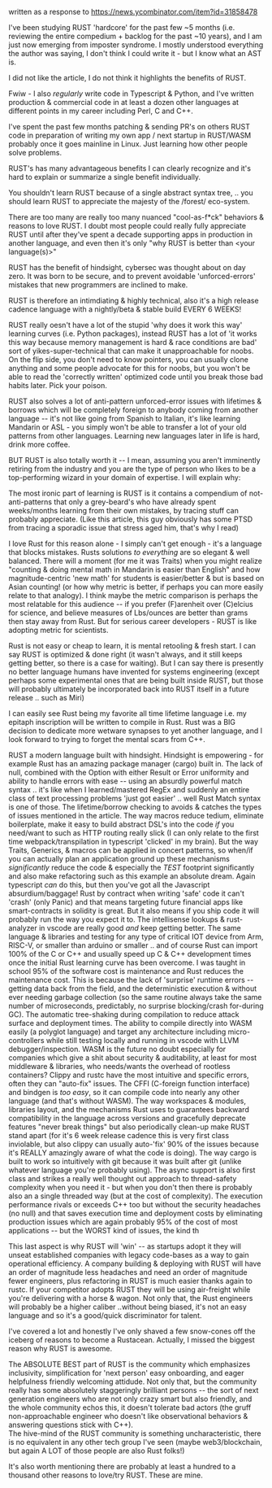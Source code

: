 written as a response to https://news.ycombinator.com/item?id=31858478

I've been studying RUST 'hardcore' for the past few ~5 months (i.e. reviewing the entire compedium + backlog for the past ~10 years), and I am just now emerging from imposter syndrome.  I mostly understood everything the author was saying, I don't think I could write it - but I know what an AST is. 

I did not like the article, I do not think it highlights the benefits of RUST.  

Fwiw - I also _regularly_ write code in Typescript & Python, and I've written production & commercial code in at least a dozen other languages at different points in my career including Perl, C and C++. 

I've spent the past few months patching & sending PR's on others RUST code in preparation of writing my own app / next startup in RUST/WASM probably once it goes mainline in Linux.   Just learning how other people solve problems. 

RUST's has many advantageous benefits I can clearly recognize and it's hard to explain or summarize a single benefit individually.  

You shouldn't learn RUST because of a single abstract syntax tree, .. you should learn RUST to appreciate the majesty of the /forest/ eco-system.  

There are too many are really too many nuanced "cool-as-f*ck" behaviors & reasons to love RUST.  I doubt most people could really fully appreciate RUST until after they've spent a decade supporting apps in production in another language, and even then it's only "why RUST is better than <your language(s)>"   

RUST has the benefit of hindsight, cybersec was thought about on day zero.  It was born to be secure, and to prevent avoidable 'unforced-errors' mistakes that new programmers are inclined to make. 

RUST is therefore an intimdiating & highly technical, also it's a high release cadence language with a nightly/beta & stable build EVERY 6 WEEKS! 

RUST really oesn't have a lot of the stupid 'why does it work this way' learning curves (i.e. Python packages), instead RUST has a lot of 'it works this way because memory management is hard & race conditions are bad' sort of yikes-super-technical that can make it unapproachable for noobs. On the flip side, you don't need to know pointers, you can usually clone anything and some people advocate for this for noobs, but you won't be able to read the 'correctly written' optimized code until you break those bad habits later.  Pick your poison.

RUST also solves a lot of anti-pattern unforced-error issues with lifetimes & borrows which will be completely foreign to anybody coming from another language -- it's not like going from Spanish to Italian, it's like learning Mandarin or ASL - you simply won't be able to transfer a lot of your old patterns from other languages.  Learning new languages later in life is hard, drink more coffee.

BUT RUST is also totally worth it -- I mean, assuming you aren't imminently retiring from the industry and you are the type of person who likes to be a top-performing wizard in your domain of expertise.  I will explain why: 

The most ironic part of learning is RUST is it contains a compendium of not-anti-patterns that only a grey-beard's who have already spent weeks/months learning from their own mistakes, by tracing stuff can probably appreciate. (Like this article, this guy obviously has some PTSD from tracing a sporadic issue that stress aged him, that's why I read)

I love Rust for this reason alone - I simply can't get enough - it's a language that blocks mistakes.  Rusts solutions *to everything* are so elegant & well balanced.   There will a moment (for me it was Traits) when you might realize "counting & doing mental math in Mandarin is easier than English" and how magnitude-centric 'new math' for students is easier/better & but is based on Asian counting! (or how why metric is better, if perhaps you can more easily relate to that analogy). I think maybe the metric comparison is perhaps the most relatable for this audience -- if you prefer (F)arenheit over (C)elcius for science, and believe measures of Lbs/ounces are better than grams then stay away from Rust.  But for serious career developers - RUST is like adopting metric for scientists. 

Rust is not easy or cheap to learn, it is mental retooling & fresh start.  I can say RUST is optimized & done right (it wasn't always, and it still keeps getting better, so there is a case for waiting).  But I can say there is presently no better language humans have invented for systems engineering (except perhaps some experimental ones that are being built inside RUST, but those will probably ultimately be incorporated back into RUST itself in a future release .. such as Miri)

I can easily see Rust being my favorite all time lifetime language i.e. my epitaph inscription will be written to compile in Rust.   Rust was a BIG decision to dedicate more wetware synapses to yet another language, and I look forward to trying to forget the mental scars from C++. 

RUST a modern language built with hindsight.  Hindsight is empowering - for example Rust has an amazing package manager (cargo) built in.   The lack of null, combined with the Option<T> with either Result<Ok> or Error<E> uniformity and ability to handle errors with ease -- using an absurdly powerful match syntax .. it's like when I learned/mastered RegEx and suddenly an entire class of text processing problems 'just got easier' .. well Rust Match syntax is one of those.   The lifetime/borrow checking to avoids & catches the types of issues mentioned in the article.  The way macros reduce tedium, eliminate boilerplate, make it easy to build abstract DSL's into the code *if* you need/want to such as HTTP routing really slick (I can only relate to the first time webpack/transpilation in typescript 'clicked' in my brain).  But the way Traits, Generics, & macros can be applied in concert patterns, so when/if you can actually plan an application ground up these mechanisms _significantly_ reduce the code & especially the *TEST* footprint significantly and also make refactoring such as this example an absolute dream.  Again typescript *can* do this, but then you've got all the Javascript absurdium/baggage!  Rust by contract when writing 'safe' code it can't 'crash' (only Panic) and that means targeting future financial apps like smart-contracts in solidity is great.  But it also means if you ship code it will probably run the way you expect it to.  The intellisense lookups & rust-analyzer in vscode are really good *and* keep getting better.  The same language & libraries and testing for any type of critical IOT device from Arm, RISC-V, or smaller than arduino or smaller .. and of course Rust can import 100% of the C or C++ and usually speed up C & C++ development times once the initial Rust learning curve has been overcome.  I was taught in school 95% of the software cost is maintenance and Rust reduces the maintenance cost.  This is because the lack of 'surprise' runtime errors -- getting data back from the field, and the deterministic execution & without ever needing garbage collection (so the same routine always take the same number of microseconds, predictably, no surprise blocking/crash for-during GC).  The automatic tree-shaking during compilation to reduce attack surface and deployment times.  The ability to compile directly into WASM easily (a polyglot language) and target any architecture including micro-controllers while still testing locally and running in vscode with LLVM debugger/inspection.  WASM is the future no doubt especially for companies which give a shit about security & auditability, at least for most middleware & libraries, who needs/wants the overhead of rootless containers?  Clippy and rustc have the most intuitive and specific errors, often they can "auto-fix" issues.  The CFFI (C-foreign function interface) and bindgen is *too easy*, so it can compile code into nearly any other language (and that's without WASM).  The way workspaces & modules, libraries layout, and the mechanisms Rust uses to guarantees backward compatibility in the language across versions and gracefully deprecate features "never break things" but also periodically clean-up make RUST stand apart (for it's 6 week release cadence this is very first class inviolable, but also clippy can usually auto-'fix' 90% of the issues because it's REALLY amazingly aware of what the code is doing).  The way cargo is built to work so intuitively with git because it was built after git (unlike whatever language you're probably using).  The async support is also first class and strikes a really well thought out approach to thread-safety complexity when you need it - but when you don't then there is probably also an a single threaded way (but at the cost of complexity).  The execution performance rivals or exceeds C++ too but without the security headaches (no null) and that saves execution time and deployment costs by eliminating production issues which are again probably 95% of the cost of most applications -- but the WORST kind of issues, the kind th

This last aspect is why RUST will 'win' -- as startups adopt it they will unseat established companies with legacy code-bases as a way to gain operational efficiency.  A company building & deploying with RUST will have an order of magnitude less headaches and need an order of magnitude fewer engineers, plus refactoring in RUST is much easier thanks again to rustc.   If your competitor adopts RUST they will be using air-freight while you're delivering with a horse & wagon.  Not only that, the Rust engineers will probably be a higher caliber ..without being biased, it's not an easy language and so it's a good/quick discriminator for talent. 

I've covered a lot and honestly I've only shaved a few snow-cones off the iceberg of reasons to become a Rustacean.  Actually, I missed the biggest reason why RUST is awesome. 

The ABSOLUTE BEST part of RUST is the community which emphasizes inclusivity, simplification for 'next person' easy onboarding, and eager helpfulness friendly welcoming attidude.  Not only that, but the community really has some absolutely staggeringly brilliant persons -- the sort of next generation engineers who are not only crazy smart but also friendly, and the whole community echos this, it doesn't tolerate bad actors (the gruff non-approachable engineer who doesn't like observational behaviors & answering questions stick with C++).  
The hive-mind of the RUST community is something uncharacteristic, there is no equivalent in any other tech group I've seen (maybe web3/blockchain, but again A LOT of those people are also Rust folks!)

It's also worth mentioning there are probably at least a hundred to a thousand other reasons to love/try RUST. These are mine. 


